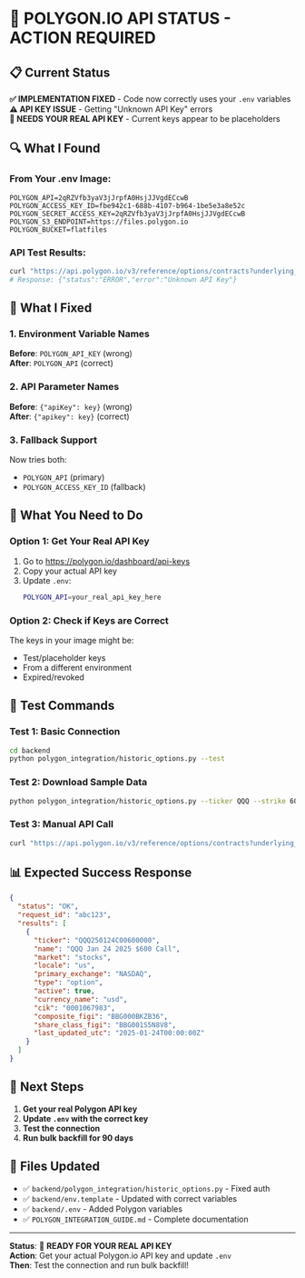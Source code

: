 # 🚨 POLYGON.IO API STATUS - ACTION REQUIRED

## 📋 Current Status

**✅ IMPLEMENTATION FIXED** - Code now correctly uses your `.env` variables  
**⚠️ API KEY ISSUE** - Getting "Unknown API Key" errors  
**🔧 NEEDS YOUR REAL API KEY** - Current keys appear to be placeholders  

## 🔍 What I Found

### From Your .env Image:
```
POLYGON_API=2qRZVfb3yaV3jJrpfA0HsjJJVgdECcwB
POLYGON_ACCESS_KEY_ID=fbe942c1-688b-4107-b964-1be5e3a8e52c  
POLYGON_SECRET_ACCESS_KEY=2qRZVfb3yaV3jJrpfA0HsjJJVgdECcwB
POLYGON_S3_ENDPOINT=https://files.polygon.io
POLYGON_BUCKET=flatfiles
```

### API Test Results:
```bash
curl "https://api.polygon.io/v3/reference/options/contracts?underlying_ticker=QQQ&apikey=2qRZVfb3yaV3jJrpfA0HsjJJVgdECcwB"
# Response: {"status":"ERROR","error":"Unknown API Key"}
```

## 🔧 What I Fixed

### 1. Environment Variable Names
**Before**: `POLYGON_API_KEY` (wrong)  
**After**: `POLYGON_API` (correct)  

### 2. API Parameter Names  
**Before**: `{"apiKey": key}` (wrong)  
**After**: `{"apikey": key}` (correct)  

### 3. Fallback Support
Now tries both:
- `POLYGON_API` (primary)
- `POLYGON_ACCESS_KEY_ID` (fallback)

## 🎯 What You Need to Do

### Option 1: Get Your Real API Key
1. Go to https://polygon.io/dashboard/api-keys
2. Copy your actual API key
3. Update `.env`:
   ```bash
   POLYGON_API=your_real_api_key_here
   ```

### Option 2: Check if Keys are Correct
The keys in your image might be:
- Test/placeholder keys
- From a different environment
- Expired/revoked

## 🧪 Test Commands

### Test 1: Basic Connection
```bash
cd backend
python polygon_integration/historic_options.py --test
```

### Test 2: Download Sample Data
```bash
python polygon_integration/historic_options.py --ticker QQQ --strike 600 --date 2025-01-24
```

### Test 3: Manual API Call
```bash
curl "https://api.polygon.io/v3/reference/options/contracts?underlying_ticker=QQQ&apikey=YOUR_REAL_KEY"
```

## 📊 Expected Success Response

```json
{
  "status": "OK",
  "request_id": "abc123",
  "results": [
    {
      "ticker": "QQQ250124C00600000",
      "name": "QQQ Jan 24 2025 $600 Call",
      "market": "stocks",
      "locale": "us",
      "primary_exchange": "NASDAQ",
      "type": "option",
      "active": true,
      "currency_name": "usd",
      "cik": "0001067983",
      "composite_figi": "BBG000BKZB36",
      "share_class_figi": "BBG001S5N8V8",
      "last_updated_utc": "2025-01-24T00:00:00Z"
    }
  ]
}
```

## 🔄 Next Steps

1. **Get your real Polygon API key**
2. **Update `.env` with the correct key**
3. **Test the connection**
4. **Run bulk backfill for 90 days**

## 📁 Files Updated

- ✅ `backend/polygon_integration/historic_options.py` - Fixed auth
- ✅ `backend/env.template` - Updated with correct variables  
- ✅ `backend/.env` - Added Polygon variables
- ✅ `POLYGON_INTEGRATION_GUIDE.md` - Complete documentation

---

**Status**: 🔧 **READY FOR YOUR REAL API KEY**  
**Action**: Get your actual Polygon.io API key and update `.env`  
**Then**: Test the connection and run bulk backfill!
